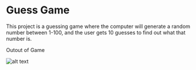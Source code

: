 # Guess Game

This project is a guessing game where the computer will generate a random number between 1-100, and the user gets 10 guesses to find out what that number is.

Outout of Game

![alt text](https://github.com/AsmaaEssamSultan/Object-Oriented-Programming-in-Java/blob/main/Guess%20Game/output.PNG)
